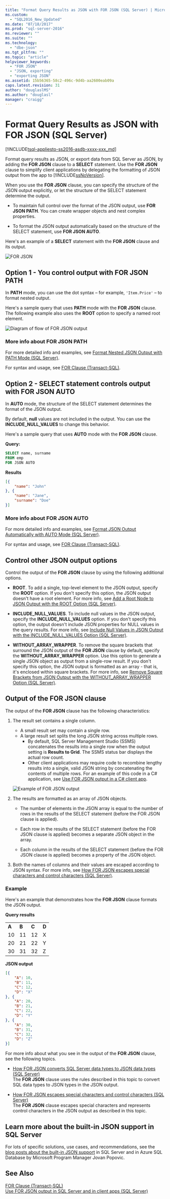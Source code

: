 ```yaml
---
title: "Format Query Results as JSON with FOR JSON (SQL Server) | Microsoft Docs"
ms.custom: 
  - "SQL2016_New_Updated"
ms.date: "07/18/2017"
ms.prod: "sql-server-2016"
ms.reviewer: ""
ms.suite: ""
ms.technology: 
  - "dbe-json"
ms.tgt_pltfrm: ""
ms.topic: "article"
helpviewer_keywords: 
  - "FOR JSON"
  - "JSON, exporting"
  - "exporting JSON"
ms.assetid: 15b56365-58c2-496c-9d4b-aa2600eab09a
caps.latest.revision: 31
author: "douglaslMS"
ms.author: "douglasl"
manager: "craigg"
---
```

# Format Query Results as JSON with FOR JSON (SQL Server)
[!INCLUDE[tsql-appliesto-ss2016-asdb-xxxx-xxx_md](../../includes/tsql-appliesto-ss2016-asdb-xxxx-xxx-md.md)]

Format query results as JSON, or export data from SQL Server as JSON, by adding the **FOR JSON** clause to a **SELECT** statement. Use the **FOR JSON** clause to simplify client applications by delegating the formatting of JSON output from the app to [!INCLUDE[ssNoVersion](../../includes/ssnoversion-md.md)].
  
 When you use the **FOR JSON** clause, you can specify the structure of the JSON output explicitly, or let the structure of the SELECT statement determine the output.  
  
-   To maintain full control over the format of the JSON output, use **FOR JSON PATH**. You can create wrapper objects and nest complex properties.  
  
-   To format the JSON output automatically based on the structure of the SELECT statement, use **FOR JSON AUTO**.  
  
Here's an example of a **SELECT** statement with the **FOR JSON** clause and its output.
  
 ![FOR JSON](../../relational-databases/json/media/jsonslides2forjson.png)
  
## Option 1 - You control output with FOR JSON PATH
In **PATH** mode, you can use the dot syntax – for example, `'Item.Price'` – to format nested output.  

Here's a sample query that uses **PATH** mode with the **FOR JSON** clause. The following example also uses the **ROOT** option to specify a named root element. 
  
 ![Diagram of flow of FOR JSON output](../../relational-databases/json/media/forjson-example1.png) 

### More info about FOR JSON PATH
For more detailed info and examples, see [Format Nested JSON Output with PATH Mode &#40;SQL Server&#41;](../../relational-databases/json/format-nested-json-output-with-path-mode-sql-server.md).

For syntax and usage, see [FOR Clause &#40;Transact-SQL&#41;](../../t-sql/queries/select-for-clause-transact-sql.md).  

## Option 2 - SELECT statement controls output with FOR JSON AUTO
In **AUTO** mode, the structure of the SELECT statement determines the format of the JSON output.

By default, **null** values are not included in the output. You can use the **INCLUDE_NULL_VALUES** to change this behavior.  

Here's a sample query that uses **AUTO** mode with the **FOR JSON** clause.
 
**Query:**  
  
```sql  
SELECT name, surname  
FROM emp  
FOR JSON AUTO  
```  
  
 **Results**  
  
```json  
[{
	"name": "John"
}, {
	"name": "Jane",
	"surname": "Doe"
}]
```
 
### More info about FOR JSON AUTO
For more detailed info and examples, see [Format JSON Output Automatically with AUTO Mode &#40;SQL Server&#41;](../../relational-databases/json/format-json-output-automatically-with-auto-mode-sql-server.md).

For syntax and usage, see [FOR Clause &#40;Transact-SQL&#41;](../../t-sql/queries/select-for-clause-transact-sql.md).  
  
## Control other JSON output options  
Control the output of the **FOR JSON** clause by using the following additional options.  
  
-   **ROOT**. To add a single, top-level element to the JSON output, specify the **ROOT** option. If you don't specify this option, the JSON output doesn't have a root element. For more info, see [Add a Root Node to JSON Output with the ROOT Option &#40;SQL Server&#41;](../../relational-databases/json/add-a-root-node-to-json-output-with-the-root-option-sql-server.md).  
  
-   **INCLUDE_NULL_VALUES**. To include null values in the JSON output, specify the **INCLUDE_NULL_VALUES** option. If you don't specify this option, the output doesn't include JSON properties for NULL values in the query results. For more info, see [Include Null Values in JSON Output with the INCLUDE_NULL_VALUES Option &#40;SQL Server&#41;](../../relational-databases/json/include-null-values-in-json-include-null-values-option.md).   

-   **WITHOUT_ARRAY_WRAPPER**. To remove the square brackets that surround the JSON output of the **FOR JSON** clause by default, specify the **WITHOUT_ARRAY_WRAPPER** option. Use this option to generate a single JSON object as output from a single-row result. If you don't specify this option, the JSON output is formatted as an array - that is, it's enclosed within square brackets. For more info, see [Remove Square Brackets from JSON Output with the WITHOUT_ARRAY_WRAPPER Option &#40;SQL Server&#41;](../../relational-databases/json/remove-square-brackets-from-json-without-array-wrapper-option.md). 
   
## Output of the FOR JSON clause  
The output of the **FOR JSON** clause has the following characteristics:  
  
1.  The result set contains a single column.
    -   A small result set may contain a single row.
    -   A large result set splits the long JSON string across multiple rows.
        -   By default, SQL Server Management Studio (SSMS) concatenates the results into a single row when the output setting is **Results to Grid**. The SSMS status bar displays the actual row count.
        -   Other client applications may require code to recombine lengthy results into a single, valid JSON string by concatenating the contents of multiple rows. For an example of this code in a C# application, see [Use FOR JSON output in a C# client app](https://docs.microsoft.com/en-us/sql/relational-databases/json/use-for-json-output-in-sql-server-and-in-client-apps-sql-server#use-for-json-output-in-a-c-client-app).
  
     ![Example of FOR JSON output](../../relational-databases/json/media/forjson-example2.png)  
  
2.  The results are formatted as an array of JSON objects.  
  
    -   The number of elements in the JSON array is equal to the number of rows in the results of the SELECT statement (before the FOR JSON clause is applied). 
  
    -   Each row in the results of the SELECT statement (before the FOR JSON clause is applied) becomes a separate JSON object in the array.  
  
    -   Each column in the results of the SELECT statement (before the FOR JSON clause is applied) becomes a property of the JSON object.  
  
3.  Both the names of columns and their values are escaped according to JSON syntax. For more info, see [How FOR JSON escapes special characters and control characters &#40;SQL Server&#41;](../../relational-databases/json/how-for-json-escapes-special-characters-and-control-characters-sql-server.md).
  
### Example
Here's an example that demonstrates how the **FOR JSON** clause formats the JSON output.  
  
**Query results**  
  
|||||  
|-|-|-|-|  
|**A**|**B**|**C**|**D**|  
|10|11|12|X|  
|20|21|22|Y|  
|30|31|32|Z|  
  
 **JSON output**  
  
```json  
[{
	"A": 10,
	"B": 11,
	"C": 12,
	"D": "X"
}, {
	"A": 20,
	"B": 21,
	"C": 22,
	"D": "Y"
}, {
	"A": 30,
	"B": 31,
	"C": 32,
	"D": "Z"
}] 
```  

 For more info about what you see in the output of the **FOR JSON** clause, see the following topics.  

-   [How FOR JSON converts SQL Server data types to JSON data types &#40;SQL Server&#41;](../../relational-databases/json/how-for-json-converts-sql-server-data-types-to-json-data-types-sql-server.md)  
    The **FOR JSON** clause uses the rules described in this topic to convert SQL data types to JSON types in the JSON output.  

-   [How FOR JSON escapes special characters and control characters &#40;SQL Server&#41;](../../relational-databases/json/how-for-json-escapes-special-characters-and-control-characters-sql-server.md)  
    The **FOR JSON** clause escapes special characters and represents control characters in the JSON output as described in this topic.  

## Learn more about the built-in JSON support in SQL Server  
For lots of specific solutions, use cases, and recommendations, see the [blog posts about the built-in JSON support](http://blogs.msdn.com/b/sqlserverstorageengine/archive/tags/json/) in SQL Server and in Azure SQL Database by Microsoft Program Manager Jovan Popovic.
  
## See Also  
 [FOR Clause &#40;Transact-SQL&#41;](../../t-sql/queries/select-for-clause-transact-sql.md)   
 [Use FOR JSON output in SQL Server and in client apps &#40;SQL Server&#41;](../../relational-databases/json/use-for-json-output-in-sql-server-and-in-client-apps-sql-server.md)  
  
  
